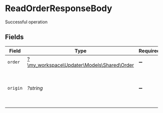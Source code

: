 # ReadOrderResponseBody

Successful operation


## Fields

| Field                                                                      | Type                                                                       | Required                                                                   | Description                                                                | Example                                                                    |
| -------------------------------------------------------------------------- | -------------------------------------------------------------------------- | -------------------------------------------------------------------------- | -------------------------------------------------------------------------- | -------------------------------------------------------------------------- |
| `order`                                                                    | [?\my_workspace\Updater\Models\Shared\Order](../../models/shared/Order.md) | :heavy_minus_sign:                                                         | N/A                                                                        |                                                                            |
| `origin`                                                                   | *?string*                                                                  | :heavy_minus_sign:                                                         | Where the most current state of the object came from.                      | Magento                                                                    |